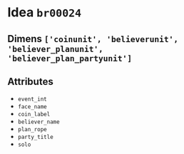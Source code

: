 # Idea `br00024`

## Dimens `['coinunit', 'believerunit', 'believer_planunit', 'believer_plan_partyunit']`

## Attributes
- `event_int`
- `face_name`
- `coin_label`
- `believer_name`
- `plan_rope`
- `party_title`
- `solo`
